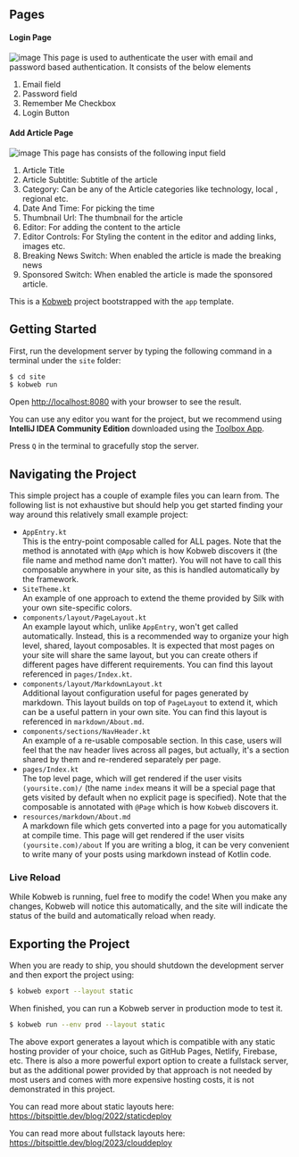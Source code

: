 ## Pages

#### Login Page
![image](https://github.com/Aumaidkh/NewsSaasAdminFrontend/assets/52782821/3f022428-9704-489b-bbd6-b71d0c85c486)
This page is used to authenticate the user with email and password based authentication. It consists of the below elements
1. Email field
2. Password field
3. Remember Me Checkbox
4. Login Button

#### Add Article Page

![image](https://github.com/Aumaidkh/NewsSaasAdminFrontend/assets/52782821/13ab6853-22f6-42f5-8f3e-d29007e179a6)
This page has consists of the following input field
1. Article Title
2. Article Subtitle: Subtitle of the article
3. Category: Can be any of the Article categories like technology, local , regional etc.
4. Date And Time: For picking the time
5. Thumbnail Url: The thumbnail for the article
6. Editor: For adding the content to the article
7. Editor Controls: For Styling the content in the editor and adding links, images etc.
8. Breaking News Switch: When enabled the article is made the breaking news
9. Sponsored Switch: When enabled the article is made the sponsored article.

This is a [Kobweb](https://github.com/varabyte/kobweb) project bootstrapped with the `app` template.

## Getting Started

First, run the development server by typing the following command in a terminal under the `site` folder:

```bash
$ cd site
$ kobweb run
```

Open [http://localhost:8080](http://localhost:8080) with your browser to see the result.

You can use any editor you want for the project, but we recommend using **IntelliJ IDEA Community Edition** downloaded
using the [Toolbox App](https://www.jetbrains.com/toolbox-app/).

Press `Q` in the terminal to gracefully stop the server.

## Navigating the Project

This simple project has a couple of example files you can learn from. The following list is not exhaustive but should
help you get started finding your way around this relatively small example project:

* `AppEntry.kt`<br>
  This is the entry-point composable called for ALL pages. Note that the method is annotated with `@App` which is how
  Kobweb discovers it (the file name and method name don't matter). You will not have to call this composable anywhere
  in your site, as this is handled automatically by the framework.
* `SiteTheme.kt`<br>
  An example of one approach to extend the theme provided by Silk with your own site-specific colors.
* `components/layout/PageLayout.kt`<br>
  An example layout which, unlike `AppEntry`, won't get called automatically.
  Instead, this is a recommended way to organize your high level, shared, layout composables. It is expected that most
  pages on your site will share the same layout, but you can create others if different pages have different
  requirements. You can find this layout referenced in `pages/Index.kt`.
* `components/layout/MarkdownLayout.kt`<br>
  Additional layout configuration useful for pages generated by markdown. This layout builds on top of `PageLayout`
  to extend it, which can be a useful pattern in your own site. You can find this layout is referenced in
  `markdown/About.md`.
* `components/sections/NavHeader.kt`<br>
  An example of a re-usable composable section. In this case, users will feel that the nav header lives across all
  pages, but actually, it's a section shared by them and re-rendered separately per page.
* `pages/Index.kt`<br>
  The top level page, which will get rendered if the user visits `(yoursite.com)/` (the name
  `index` means it will be a special page that gets visited by default when no explicit page is specified). Note that
  the composable is annotated with `@Page` which is how `Kobweb` discovers it.
* `resources/markdown/About.md`<br>
  A markdown file which gets converted into a page for you automatically at compile
  time. This page will get rendered if the user visits `(yoursite.com)/about` If you are writing a blog, it can be
  very convenient to write many of your posts using markdown instead of Kotlin code.

### Live Reload

While Kobweb is running, fuel free to modify the code! When you make any changes, Kobweb will notice this
automatically, and the site will indicate the status of the build and automatically reload when ready.

## Exporting the Project

When you are ready to ship, you should shutdown the development server and then export the project using:

```bash
$ kobweb export --layout static
```

When finished, you can run a Kobweb server in production mode to test it.

```bash
$ kobweb run --env prod --layout static
```

The above export generates a layout which is compatible with any static hosting provider of your choice, such as
GitHub Pages, Netlify, Firebase, etc. There is also a more powerful export option to create a fullstack server,
but as the additional power provided by that approach is not needed by most users and comes with more expensive
hosting costs, it is not demonstrated in this project.

You can read more about static layouts here: https://bitspittle.dev/blog/2022/staticdeploy

You can read more about fullstack layouts here: https://bitspittle.dev/blog/2023/clouddeploy
